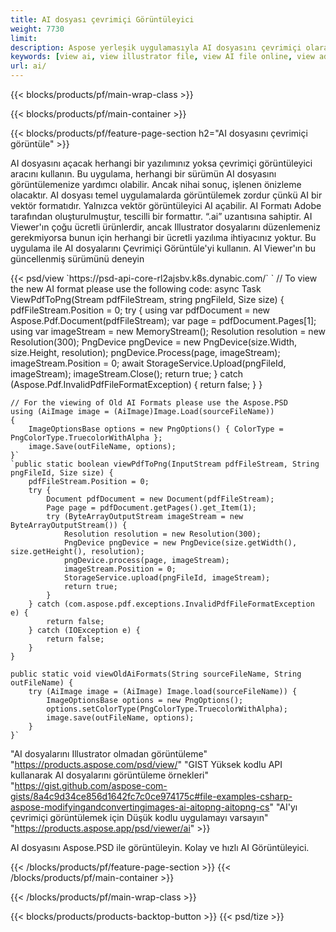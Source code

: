 ```yaml
---
title: AI dosyası çevrimiçi Görüntüleyici
weight: 7730
limit: 
description: Aspose yerleşik uygulamasıyla AI dosyasını çevrimiçi olarak görüntüleyin
keywords: [view ai, view illustrator file, view AI file online, view adobe illustrator, ai file preview, ai format view]
url: ai/
---
```


{{< blocks/products/pf/main-wrap-class >}}


{{< blocks/products/pf/main-container >}}

{{< blocks/products/pf/feature-page-section h2="AI dosyasını çevrimiçi görüntüle" >}}
<p>AI dosyasını açacak herhangi bir yazılımınız yoksa çevrimiçi görüntüleyici aracını kullanın. Bu uygulama, herhangi bir sürümün AI dosyasını görüntülemenize yardımcı olabilir. Ancak nihai sonuç, işlenen önizleme olacaktır. AI dosyası temel uygulamalarda görüntülemek zordur çünkü AI bir vektör formatıdır. Yalnızca vektör görüntüleyici AI açabilir. AI Formatı Adobe tarafından oluşturulmuştur, tescilli bir formattır. “.ai” uzantısına sahiptir. AI Viewer'ın çoğu ücretli ürünlerdir, ancak Illustrator dosyalarını düzenlemeniz gerekmiyorsa bunun için herhangi bir ücretli yazılıma ihtiyacınız yoktur. Bu uygulama ile AI dosyalarını Çevrimiçi Görüntüle'yi kullanın. AI Viewer'ın bu güncellenmiş sürümünü deneyin</p>
{{< psd/view `https://psd-api-core-rl2ajsbv.k8s.dynabic.com/` 
`	// To view the new AI format please use the following code:
	async Task<bool> ViewPdfToPng(Stream pdfFileStream, string pngFileId, Size size)
	{
		pdfFileStream.Position = 0;
		try
		{
			using var pdfDocument = new Aspose.Pdf.Document(pdfFileStream);
			var page = pdfDocument.Pages[1];
			using var imageStream = new MemoryStream();
			Resolution resolution = new Resolution(300);
			PngDevice pngDevice = new PngDevice(size.Width, size.Height, resolution);
			pngDevice.Process(page, imageStream);
			imageStream.Position = 0;
			await StorageService.Upload(pngFileId, imageStream);
			imageStream.Close();
			return true;
		}
		catch (Aspose.Pdf.InvalidPdfFileFormatException)
		{
			return false;
		}
	}
	
	// For the viewing of Old AI Formats please use the Aspose.PSD
	using (AiImage image = (AiImage)Image.Load(sourceFileName))
	{
		ImageOptionsBase options = new PngOptions() { ColorType = PngColorType.TruecolorWithAlpha };
		image.Save(outFileName, options);
	}` 
	`public static boolean viewPdfToPng(InputStream pdfFileStream, String pngFileId, Size size) {
        pdfFileStream.Position = 0;
        try {
            Document pdfDocument = new Document(pdfFileStream);
            Page page = pdfDocument.getPages().get_Item(1);
            try (ByteArrayOutputStream imageStream = new ByteArrayOutputStream()) {
                Resolution resolution = new Resolution(300);
                PngDevice pngDevice = new PngDevice(size.getWidth(), size.getHeight(), resolution);
                pngDevice.process(page, imageStream);
                imageStream.Position = 0;
                StorageService.upload(pngFileId, imageStream);
                return true;
            }
        } catch (com.aspose.pdf.exceptions.InvalidPdfFileFormatException e) {
            return false;
        } catch (IOException e) {
            return false;
        }
    }

    public static void viewOldAiFormats(String sourceFileName, String outFileName) {
        try (AiImage image = (AiImage) Image.load(sourceFileName)) {
            ImageOptionsBase options = new PngOptions();
            options.setColorType(PngColorType.TruecolorWithAlpha);
            image.save(outFileName, options);
        }
    }`	 
"AI dosyalarını Illustrator olmadan görüntüleme" "https://products.aspose.com/psd/view/" 
"GIST Yüksek kodlu API kullanarak AI dosyalarını görüntüleme örnekleri" "https://gist.github.com/aspose-com-gists/8a4c9d34ce856d1642fc7c0ce974175c#file-examples-csharp-aspose-modifyingandconvertingimages-ai-aitopng-aitopng-cs" 
"AI'yı çevrimiçi görüntülemek için Düşük kodlu uygulamayı varsayın" "https://products.aspose.app/psd/viewer/ai" >}}
<p>AI dosyasını Aspose.PSD ile görüntüleyin. Kolay ve hızlı AI Görüntüleyici.</p>
{{< /blocks/products/pf/feature-page-section >}}
{{< /blocks/products/pf/main-container >}}


{{< /blocks/products/pf/main-wrap-class >}}

{{< blocks/products/products-backtop-button >}}
{{< psd/tize >}}
